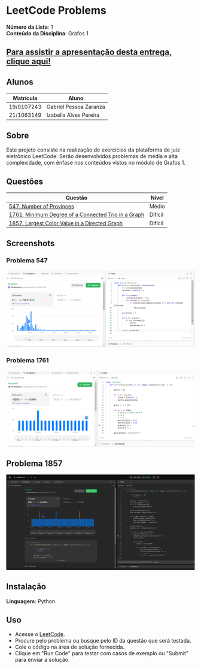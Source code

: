 # LeetCode Problems

**Número da Lista**: 1<br>
**Conteúdo da Disciplina**: Grafos 1<br>
## [Para assistir a apresentação desta entrega, clique aqui!](https://youtu.be/WJKkQnLgCeY?si=rdghKAZTivMaXdlC)

## Alunos
|Matrícula | Aluno |
| -- | -- |
| 19/0107243  |  Gabriel Pessoa Zaranza |
| 21/1063149  |  Izabella Alves Pereira |

## Sobre 
Este projeto consiste na realização de exercícios da plataforma de juiz eletrônico LeetCode. Serão desenvolvidos problemas de média e alta complexidade, com ênfase nos conteúdos vistos no módulo de Grafos 1.

## Questões 

|Questão | Nível |
| -- | -- |
| [547. Number of Provinces](https://leetcode.com/problems/number-of-provinces/description/)  |  Médio |
| [1761. Minimum Degree of a Connected Trio in a Graph](https://leetcode.com/problems/minimum-degree-of-a-connected-trio-in-a-graph/description/)  |  Difícil |
|  [1857. Largest Color Value in a Directed Graph](https://leetcode.com/problems/largest-color-value-in-a-directed-graph/) |  Difícil |

## Screenshots

### Problema 547

![Questão 547 aceita](./imagens/problema-547.png)

### Problema 1761

![Questão 1761 aceita](./imagens/problema-1761.png)

## Problema 1857

![Questão 1857 aceita](./imagens/problema-1857.png)

## Instalação 
**Linguagem**: Python<br>


## Uso 

- Acesse o [LeetCode](https://leetcode.com/).
- Procure pelo problema ou busque pelo ID da questão que será testada.
- Cole o código na área de solução fornecida.
- Clique em "Run Code" para testar com casos de exemplo ou "Submit" para enviar a solução.






